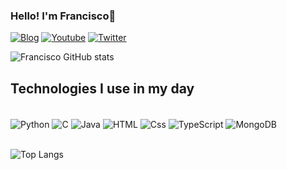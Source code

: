 ### Hello! I'm Francisco👋

[![Blog](https://img.shields.io/badge/Medium-12100E?style=for-the-badge&logo=medium&logoColor=white)](https://medium.com/@WriteupsTHM_HTB_CTF)
[![Youtube](https://img.shields.io/badge/YouTube-FF0000?style=for-the-badge&logo=youtube&logoColor=white)]()
[![Twitter](https://img.shields.io/badge/Twitter-1DA1F2?style=for-the-badge&logo=twitter&logoColor=white)]()

![Francisco GitHub stats](https://github-readme-stats.vercel.app/api?username=Francisco451-ux&show_icons=true&theme=merko)

## Technologies I use in my day 

<div style="display: inline_block"><br/>
  <img align="center" alt="Python" src="https://img.shields.io/badge/Python-3776AB?style=for-the-badge&logo=python&logoColor=white" />
  <img align="center" alt="C" src="https://img.shields.io/badge/C-00599C?style=for-the-badge&logo=c&logoColor=white" />
  <img align="center" alt="Java" src="https://img.shields.io/badge/Java-ED8B00?style=for-the-badge&logo=openjdk&logoColor=white" />
  <img align="center" alt="HTML" src="https://img.shields.io/badge/HTML-239120?style=for-the-badge&logo=html5&logoColor=white" />
  <img align="center" alt="Css" src="https://img.shields.io/badge/CSS-239120?&style=for-the-badge&logo=css3&logoColor=white" />
  <img align="center" alt="TypeScript" src="https://img.shields.io/badge/TypeScript-007ACC?style=for-the-badge&logo=typescript&logoColor=white" />
  <img align="center" alt="MongoDB" src="https://img.shields.io/badge/MongoDB-4EA94B?style=for-the-badge&logo=mongodb&logoColor=white" />
</div>
<br/>

![Top Langs](https://github-readme-stats.vercel.app/api/top-langs/?username=Francisco451-ux&layout=compact)
